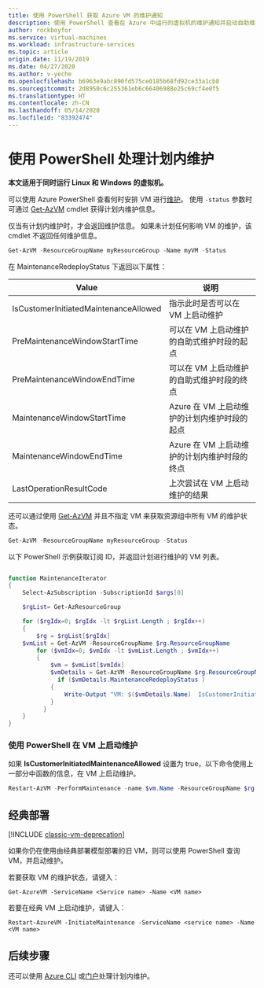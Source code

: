 ```yaml
---
title: 使用 PowerShell 获取 Azure VM 的维护通知
description: 使用 PowerShell 查看在 Azure 中运行的虚拟机的维护通知并启动自助维护。
author: rockboyfor
ms.service: virtual-machines
ms.workload: infrastructure-services
ms.topic: article
origin.date: 11/19/2019
ms.date: 04/27/2020
ms.author: v-yeche
ms.openlocfilehash: b6963e9abc890fd575ce0185b68fd92ce33a1cb8
ms.sourcegitcommit: 2d8950c6c255361eb6c66406988e25c69cf4e0f5
ms.translationtype: HT
ms.contentlocale: zh-CN
ms.lasthandoff: 05/14/2020
ms.locfileid: "83392474"
---
```

# <a name="handling-planned-maintenance-using-powershell"></a>使用 PowerShell 处理计划内维护

**本文适用于同时运行 Linux 和 Windows 的虚拟机。**

可以使用 Azure PowerShell 查看何时安排 VM 进行[维护](maintenance-notifications.md)。 使用 `-status` 参数时可通过 [Get-AzVM](https://docs.microsoft.com/powershell/module/az.compute/get-azvm) cmdlet 获得计划内维护信息。

仅当有计划内维护时，才会返回维护信息。 如果未计划任何影响 VM 的维护，该 cmdlet 不返回任何维护信息。 

```powershell
Get-AzVM -ResourceGroupName myResourceGroup -Name myVM -Status
```

在 MaintenanceRedeployStatus 下返回以下属性： 

| Value | 说明   |
|-------|---------------|
| IsCustomerInitiatedMaintenanceAllowed | 指示此时是否可以在 VM 上启动维护 |
| PreMaintenanceWindowStartTime         | 可以在 VM 上启动维护的自助式维护时段的起点 |
| PreMaintenanceWindowEndTime           | 可以在 VM 上启动维护的自助式维护时段的终点 |
| MaintenanceWindowStartTime            | Azure 在 VM 上启动维护的计划内维护时段的起点 |
| MaintenanceWindowEndTime              | Azure 在 VM 上启动维护的计划内维护时段的终点 |
| LastOperationResultCode               | 上次尝试在 VM 上启动维护的结果 |

还可以通过使用 [Get-AzVM](https://docs.microsoft.com/powershell/module/az.compute/get-azvm) 并且不指定 VM 来获取资源组中所有 VM 的维护状态。

```powershell
Get-AzVM -ResourceGroupName myResourceGroup -Status
```

以下 PowerShell 示例获取订阅 ID，并返回计划进行维护的 VM 列表。

```powershell

function MaintenanceIterator
{
    Select-AzSubscription -SubscriptionId $args[0]

    $rgList= Get-AzResourceGroup 

    for ($rgIdx=0; $rgIdx -lt $rgList.Length ; $rgIdx++)
    {
        $rg = $rgList[$rgIdx]        
    $vmList = Get-AzVM -ResourceGroupName $rg.ResourceGroupName 
        for ($vmIdx=0; $vmIdx -lt $vmList.Length ; $vmIdx++)
        {
            $vm = $vmList[$vmIdx]
            $vmDetails = Get-AzVM -ResourceGroupName $rg.ResourceGroupName -Name $vm.Name -Status
              if ($vmDetails.MaintenanceRedeployStatus )
            {
                Write-Output "VM: $($vmDetails.Name)  IsCustomerInitiatedMaintenanceAllowed: $($vmDetails.MaintenanceRedeployStatus.IsCustomerInitiatedMaintenanceAllowed) $($vmDetails.MaintenanceRedeployStatus.LastOperationMessage)"               
            }
          }
    }
}

```

### <a name="start-maintenance-on-your-vm-using-powershell"></a>使用 PowerShell 在 VM 上启动维护

如果 **IsCustomerInitiatedMaintenanceAllowed** 设置为 true，以下命令使用上一部分中函数的信息，在 VM 上启动维护。

```powershell
Restart-AzVM -PerformMaintenance -name $vm.Name -ResourceGroupName $rg.ResourceGroupName 
```

## <a name="classic-deployments"></a>经典部署

[!INCLUDE [classic-vm-deprecation](../../includes/classic-vm-deprecation.md)]

如果你仍在使用由经典部署模型部署的旧 VM，则可以使用 PowerShell 查询 VM，并启动维护。

若要获取 VM 的维护状态，请键入：

```
Get-AzureVM -ServiceName <Service name> -Name <VM name>
```

若要在经典 VM 上启动维护，请键入：

```
Restart-AzureVM -InitiateMaintenance -ServiceName <service name> -Name <VM name>
```

## <a name="next-steps"></a>后续步骤

还可以使用 [Azure CLI](maintenance-notifications-cli.md) 或[门户](maintenance-notifications-portal.md)处理计划内维护。

<!-- Update_Description: update meta properties, wording update, update link -->